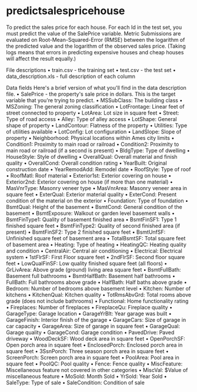 # predictsalespricehouse
To predict the sales price for each house. For each Id in the test set, you must predict the value of the SalePrice variable. 
Metric
Submissions are evaluated on Root-Mean-Squared-Error (RMSE) between the logarithm of the predicted value and the logarithm of the observed sales price. (Taking logs means that errors in predicting expensive houses and cheap houses will affect the result equally.)


File descriptions
•	train.csv - the training set
•	test.csv - the test set
•	data_description.xls - full description of each column

Data fields
Here's a brief version of what you'll find in the data description file.
•	SalePrice - the property's sale price in dollars. This is the target variable that you're trying to predict.
•	MSSubClass: The building class
•	MSZoning: The general zoning classification
•	LotFrontage: Linear feet of street connected to property
•	LotArea: Lot size in square feet
•	Street: Type of road access
•	Alley: Type of alley access
•	LotShape: General shape of property
•	LandContour: Flatness of the property
•	Utilities: Type of utilities available
•	LotConfig: Lot configuration
•	LandSlope: Slope of property
•	Neighborhood: Physical locations within Ames city limits
•	Condition1: Proximity to main road or railroad
•	Condition2: Proximity to main road or railroad (if a second is present)
•	BldgType: Type of dwelling
•	HouseStyle: Style of dwelling
•	OverallQual: Overall material and finish quality
•	OverallCond: Overall condition rating
•	YearBuilt: Original construction date
•	YearRemodAdd: Remodel date
•	RoofStyle: Type of roof
•	RoofMatl: Roof material
•	Exterior1st: Exterior covering on house
•	Exterior2nd: Exterior covering on house (if more than one material)
•	MasVnrType: Masonry veneer type
•	MasVnrArea: Masonry veneer area in square feet
•	ExterQual: Exterior material quality
•	ExterCond: Present condition of the material on the exterior
•	Foundation: Type of foundation
•	BsmtQual: Height of the basement
•	BsmtCond: General condition of the basement
•	BsmtExposure: Walkout or garden level basement walls
•	BsmtFinType1: Quality of basement finished area
•	BsmtFinSF1: Type 1 finished square feet
•	BsmtFinType2: Quality of second finished area (if present)
•	BsmtFinSF2: Type 2 finished square feet
•	BsmtUnfSF: Unfinished square feet of basement area
•	TotalBsmtSF: Total square feet of basement area
•	Heating: Type of heating
•	HeatingQC: Heating quality and condition
•	CentralAir: Central air conditioning
•	Electrical: Electrical system
•	1stFlrSF: First Floor square feet
•	2ndFlrSF: Second floor square feet
•	LowQualFinSF: Low quality finished square feet (all floors)
•	GrLivArea: Above grade (ground) living area square feet
•	BsmtFullBath: Basement full bathrooms
•	BsmtHalfBath: Basement half bathrooms
•	FullBath: Full bathrooms above grade
•	HalfBath: Half baths above grade
•	Bedroom: Number of bedrooms above basement level
•	Kitchen: Number of kitchens
•	KitchenQual: Kitchen quality
•	TotRmsAbvGrd: Total rooms above grade (does not include bathrooms)
•	Functional: Home functionality rating
•	Fireplaces: Number of fireplaces
•	FireplaceQu: Fireplace quality
•	GarageType: Garage location
•	GarageYrBlt: Year garage was built
•	GarageFinish: Interior finish of the garage
•	GarageCars: Size of garage in car capacity
•	GarageArea: Size of garage in square feet
•	GarageQual: Garage quality
•	GarageCond: Garage condition
•	PavedDrive: Paved driveway
•	WoodDeckSF: Wood deck area in square feet
•	OpenPorchSF: Open porch area in square feet
•	EnclosedPorch: Enclosed porch area in square feet
•	3SsnPorch: Three season porch area in square feet
•	ScreenPorch: Screen porch area in square feet
•	PoolArea: Pool area in square feet
•	PoolQC: Pool quality
•	Fence: Fence quality
•	MiscFeature: Miscellaneous feature not covered in other categories
•	MiscVal: $Value of miscellaneous feature
•	MoSold: Month Sold
•	YrSold: Year Sold
•	SaleType: Type of sale
•	SaleCondition: Condition of sale
